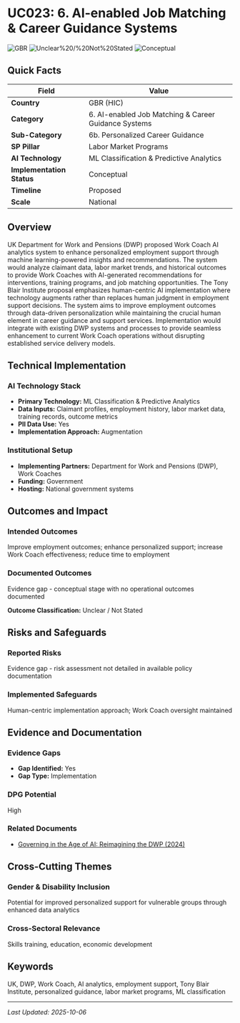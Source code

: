 # UC023: 6. AI-enabled Job Matching & Career Guidance Systems

![GBR](https://img.shields.io/badge/GBR-green) ![Unclear%20/%20Not%20Stated](https://img.shields.io/badge/Unclear%20/%20Not%20Stated-blue) ![Conceptual](https://img.shields.io/badge/Conceptual-orange)

## Quick Facts

| Field | Value |
|-------|-------|
| **Country** | GBR (HIC) |
| **Category** | 6. AI-enabled Job Matching & Career Guidance Systems |
| **Sub-Category** | 6b. Personalized Career Guidance |
| **SP Pillar** | Labor Market Programs |
| **AI Technology** | ML Classification & Predictive Analytics |
| **Implementation Status** | Conceptual |
| **Timeline** | Proposed |
| **Scale** | National |

## Overview

UK Department for Work and Pensions (DWP) proposed Work Coach AI analytics system to enhance personalized employment support through machine learning-powered insights and recommendations. The system would analyze claimant data, labor market trends, and historical outcomes to provide Work Coaches with AI-generated recommendations for interventions, training programs, and job matching opportunities. The Tony Blair Institute proposal emphasizes human-centric AI implementation where technology augments rather than replaces human judgment in employment support decisions. The system aims to improve employment outcomes through data-driven personalization while maintaining the crucial human element in career guidance and support services. Implementation would integrate with existing DWP systems and processes to provide seamless enhancement to current Work Coach operations without disrupting established service delivery models.

## Technical Implementation

### AI Technology Stack
- **Primary Technology:** ML Classification & Predictive Analytics
- **Data Inputs:** Claimant profiles, employment history, labor market data, training records, outcome metrics
- **PII Data Use:** Yes
- **Implementation Approach:** Augmentation

### Institutional Setup
- **Implementing Partners:** Department for Work and Pensions (DWP), Work Coaches
- **Funding:** Government
- **Hosting:** National government systems

## Outcomes and Impact

### Intended Outcomes
Improve employment outcomes; enhance personalized support; increase Work Coach effectiveness; reduce time to employment

### Documented Outcomes
Evidence gap - conceptual stage with no operational outcomes documented

**Outcome Classification:** Unclear / Not Stated

## Risks and Safeguards

### Reported Risks
Evidence gap - risk assessment not detailed in available policy documentation

### Implemented Safeguards
Human-centric implementation approach; Work Coach oversight maintained

## Evidence and Documentation

### Evidence Gaps
- **Gap Identified:** Yes
- **Gap Type:** Implementation

### DPG Potential
High


### Related Documents

- [Governing in the Age of AI: Reimagining the DWP (2024)](../../documents/policy-institutional-reports/D019.md)

## Cross-Cutting Themes

### Gender & Disability Inclusion
Potential for improved personalized support for vulnerable groups through enhanced data analytics

### Cross-Sectoral Relevance
Skills training, education, economic development


## Keywords
UK, DWP, Work Coach, AI analytics, employment support, Tony Blair Institute, personalized guidance, labor market programs, ML classification

---
*Last Updated: 2025-10-06*
